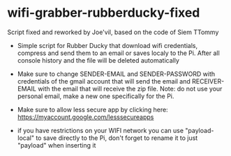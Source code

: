 # wifi-grabber-rubberducky-fixed
Script fixed and reworked by Joe'vil, based on the code of Siem TTommy

- Simple script for Rubber Ducky that download wifi credentials, compress and send them to an email or saves localy to the Pi. After all console history and the file will be deleted automatically
 
- Make sure to change SENDER-EMAIL and SENDER-PASSWORD with credentials of the gmail account that will send the email and RECEIVER-EMAIL with the email that will receive the zip file. Note: do not use your personal email, make a new one specifically for the Pi.
- Make sure to allow less secure app by clicking here: https://myaccount.google.com/lesssecureapps
  
- if you have restrictions on your WIFI network you can use "payload-local" to save directly to the Pi, don't forget to rename it to just "payload" when inserting it
 
